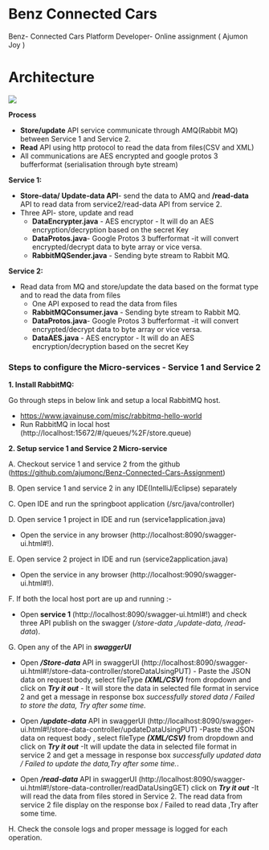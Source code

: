 # Benz Connected Cars 
Benz- Connected Cars Platform Developer- Online assignment ( Ajumon Joy )
# Architecture

<img src="D:\Benz_ConnectedCars\Blank diagram.jpeg"/>

**Process**
- **Store/update** API service communicate through AMQ(Rabbit MQ) between Service 1 and Service 2.
- **Read** API using http protocol to read the data from files(CSV and XML)
- All communications are AES encrypted and google protos 3 bufferformat (serialisation through byte stream)

**Service 1:**
- **Store-data/ Update-data API**- send the data to AMQ and **/read-data** API to read data from service2/read-data API from service 2.
- Three API- store, update and read
  - **DataEncrypter.java** - AES encryptor - It will do an AES encryption/decryption based on the secret Key
  - **DataProtos.java**- Google Protos 3 bufferformat -it will convert encrypted/decrypt data to byte array or vice versa.
  - **RabbitMQSender.java** - Sending byte stream to Rabbit MQ.

**Service 2:**
- Read data from MQ and store/update the data based on the format type and to read the data from files
  - One API exposed to read the data from files
   - **RabbitMQConsumer.java** - Sending byte stream to Rabbit MQ.
   - **DataProtos.java**- Google Protos 3 bufferformat -it will convert encrypted/decrypt data to byte array or vice versa.
   - **DataAES.java** - AES encryptor - It will do an AES encryption/decryption based on the secret Key
 

### Steps to configure the Micro-services - Service 1 and Service 2

**1. Install RabbitMQ:**

Go through steps in below link and setup a local RabbitMQ host.

- https://www.javainuse.com/misc/rabbitmq-hello-world
- Run RabbitMQ in local host (http://localhost:15672/#/queues/%2F/store.queue)

**2. Setup service 1 and Service 2 Micro-service**  

A. Checkout service 1 and service 2 from the github (https://github.com/ajumonc/Benz-Connected-Cars-Assignment)

B. Open service 1 and service 2 in any IDE(IntelliJ/Eclipse) separately 

C. Open IDE and run the springboot application (/src/java/controller)

D. Open service 1 project in IDE and run (service1application.java)
- Open the service in any browser (http://localhost:8090/swagger-ui.html#!).

E. Open service 2 project in IDE and run (service2application.java)
- Open the service in any browser (http://localhost:9090/swagger-ui.html#!).

F. If both the local host port are up and running :- 

- Open **service 1** (http://localhost:8090/swagger-ui.html#!) and 
  check three API publish on the swagger (_/store-data ,/update-data, /read-data_).

G. Open any of the API in _**swaggerUI**_

 - Open _**/Store-data**_ API in swaggerUI (http://localhost:8090/swagger-ui.html#!/store-data-controller/storeDataUsingPUT) - Paste the JSON data on request body, select fileType _**(XML/CSV)**_ from dropdown and click on **_Try it out_** - It will store the data in selected file format in service 2 and get a message in response box _successfully stored data / Failed to store the data, Try after some time._

 - Open _**/update-data**_ API in swaggerUI (http://localhost:8090/swagger-ui.html#!/store-data-controller/updateDataUsingPUT) -Paste the JSON data on request body , select fileType _**(XML/CSV)**_ from dropdown and click on **_Try it out_** -It will update the data in selected file format in service 2 and get a message in response box _successfully updated data / Failed to update the data,Try after some time._.
 
 - Open _**/read-data**_ API in swaggerUI (http://localhost:8090/swagger-ui.html#!/store-data-controller/readDataUsingGET) click on **_Try it out_** -It will read the data from files stored in Service 2. The read data from service 2 file display on the response box / Failed to read data ,Try after some time.

H. Check the console logs  and proper message is logged for each operation.
 
